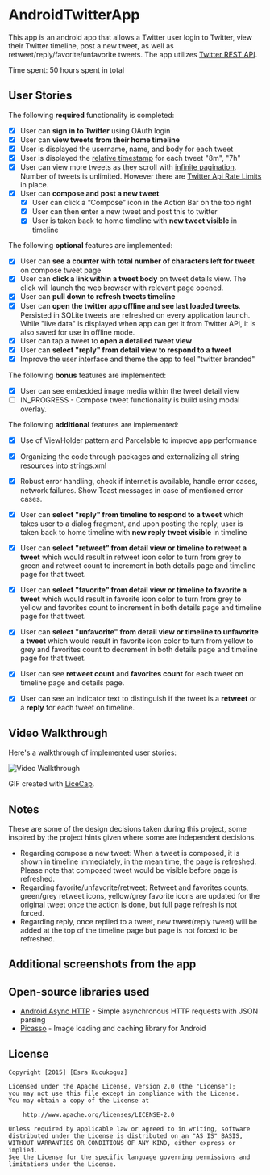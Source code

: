 # AndroidTwitterApp
This app is an android app that allows a Twitter user login to Twitter, view their Twitter timeline, post a new tweet, as well as retweet/reply/favorite/unfavorite tweets. The app utilizes [Twitter REST API](https://dev.twitter.com/rest/public).

Time spent: 50 hours spent in total

## User Stories

The following **required** functionality is completed:

* [x]	User can **sign in to Twitter** using OAuth login
* [x]	User can **view tweets from their home timeline**
  * [x] User is displayed the username, name, and body for each tweet
  * [x] User is displayed the [relative timestamp](https://gist.github.com/nesquena/f786232f5ef72f6e10a7) for each tweet "8m", "7h"
  * [x] User can view more tweets as they scroll with [infinite pagination](http://guides.codepath.com/android/Endless-Scrolling-with-AdapterViews). Number of tweets is unlimited.
    However there are [Twitter Api Rate Limits](https://dev.twitter.com/rest/public/rate-limiting) in place.
* [x] User can **compose and post a new tweet**
  * [x] User can click a “Compose” icon in the Action Bar on the top right
  * [x] User can then enter a new tweet and post this to twitter
  * [x] User is taken back to home timeline with **new tweet visible** in timeline

The following **optional** features are implemented:

* [x] User can **see a counter with total number of characters left for tweet** on compose tweet page
* [x] User can **click a link within a tweet body** on tweet details view. The click will launch the web browser with relevant page opened.
* [x] User can **pull down to refresh tweets timeline**
* [x] User can **open the twitter app offline and see last loaded tweets**. Persisted in SQLite tweets are refreshed on every application launch. While "live data" is displayed when app can get it from Twitter API, it is also saved for use in offline mode.
* [x] User can tap a tweet to **open a detailed tweet view**
* [x] User can **select "reply" from detail view to respond to a tweet**
* [x] Improve the user interface and theme the app to feel "twitter branded"

The following **bonus** features are implemented:

* [x] User can see embedded image media within the tweet detail view
* [ ] IN_PROGRESS - Compose tweet functionality is build using modal overlay.

The following **additional** features are implemented:

* [x] Use of ViewHolder pattern and Parcelable to improve app performance
* [x] Organizing the code through packages and externalizing all string resources into strings.xml
* [x] Robust error handling, check if internet is available, handle error cases, network failures. Show Toast messages in case of mentioned error cases.
* [x] User can **select "reply" from timeline to respond to a tweet** which takes user to a dialog fragment, and upon posting the reply, user is taken back to home timeline with **new reply tweet visible** in timeline
* [x] User can **select "retweet" from detail view or timeline to retweet a tweet** which would result in retweet icon color to turn from grey to green and retweet count to increment in both details page and timeline page for that tweet.
* [x] User can **select "favorite" from detail view or timeline to favorite a tweet** which would result in favorite icon color to turn from grey to yellow and favorites count to increment in both details page and timeline page for that tweet.
* [x] User can **select "unfavorite" from detail view or timeline to unfavorite a tweet** which would result in favorite icon color to turn from yellow to grey and favorites count to decrement in both details page and timeline page for that tweet.
* [x] User can see **retweet count** and **favorites count** for each tweet on timeline page and details page.
* [x] User can see an indicator text to distinguish if the tweet is a **retweet** or a **reply** for each tweet on timeline.


## Video Walkthrough 

Here's a walkthrough of implemented user stories:

<img src='http://i.imgur.com/link/to/your/gif/file.gif' title='Video Walkthrough' width='' alt='Video Walkthrough' />

GIF created with [LiceCap](http://www.cockos.com/licecap/).

## Notes

These are some of the design decisions taken during this project, some inspired by the project hints given where some are independent decisions.

* Regarding compose a new tweet: When a tweet is composed, it is shown in timeline immediately, in the mean time, the page is refreshed. Please note that composed tweet would be visible before page is refreshed.
* Regarding favorite/unfavorite/retweet: Retweet and favorites counts, green/grey retweet icons, yellow/grey favorite icons are updated for the original tweet once the action is done, but full page refresh is not forced.
* Regarding reply, once replied to a tweet, new tweet(reply tweet) will be added at the top of the timeline page but page is not forced to be refreshed.


## Additional screenshots from the app

## Open-source libraries used

- [Android Async HTTP](https://github.com/loopj/android-async-http) - Simple asynchronous HTTP requests with JSON parsing
- [Picasso](http://square.github.io/picasso/) - Image loading and caching library for Android

## License

    Copyright [2015] [Esra Kucukoguz]

    Licensed under the Apache License, Version 2.0 (the "License");
    you may not use this file except in compliance with the License.
    You may obtain a copy of the License at

        http://www.apache.org/licenses/LICENSE-2.0

    Unless required by applicable law or agreed to in writing, software
    distributed under the License is distributed on an "AS IS" BASIS,
    WITHOUT WARRANTIES OR CONDITIONS OF ANY KIND, either express or implied.
    See the License for the specific language governing permissions and
    limitations under the License.

